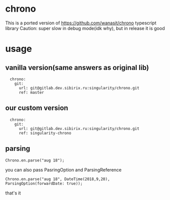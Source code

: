 # chrono

This is a ported version of https://github.com/wanasit/chrono typescript library
Caution: super slow in debug mode(idk why), but in release it is good

# usage

## vanilla version(same answers as original lib)
```
  chrono:
    git:
      url: git@gitlab.dev.sibirix.ru:singularity/chrono.git
      ref: master
```
## our custom version
```
  chrono:
    git:
      url: git@gitlab.dev.sibirix.ru:singularity/chrono.git
      ref: singularity-chrono
```
## parsing
```
Chrono.en.parse("aug 18");
```
you can also pass PasringOption and ParsingReference
```
Chrono.en.parse("aug 18", DateTime(2018,9,20), ParsingOption(forwardDate: true));
```
that's it




